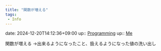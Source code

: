 ```yaml
---
title: "関数が増える"
tags:
 - Info
---
```


date: 2024-12-20T14:12:36+09:00
up:: [Programming](../Bar/Program/Programming.md)
up:: [Me](../Bar/Novel/Chaos/Me.md)

関数が増える
→出来るようになったこと、扱えるようになった値の洗い出し
